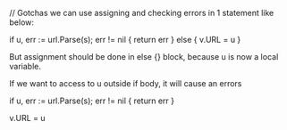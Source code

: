 // Gotchas
we can use assigning and checking errors in 1 statement like below:

if u, err := url.Parse(s); err != nil {
	return err
} else {
	v.URL = u
}

But assignment should be done in else {} block, because u is now a local variable.

If we want to access to u outside if body, it will cause an errors

if u, err := url.Parse(s); err != nil {
	return err
} 

v.URL = u
